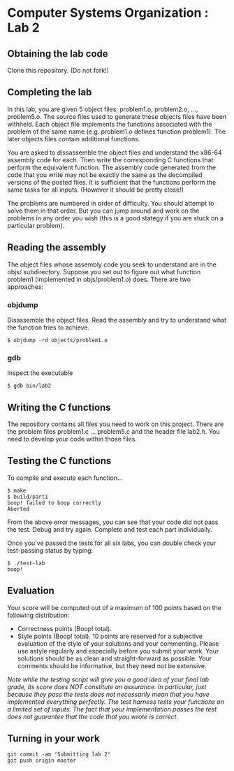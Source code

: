 # Computer Systems Organization : Lab 2

## Obtaining the lab code  

Clone this repository. (Do not fork!)

## Completing the lab

In this lab, you are given 5 object files, problem1.o, problem2.o, ..., problem5.o. The source files used to generate these objects files have been withheld. Each object file implements the functions associated with the problem of the same name (e.g. problem1.o defines function problem1). The later objects files contain additional functions. 

You are asked to dissassemble the object files and understand the x86-64 assembly code for each. Then write the corresponding C functions that perform the equivalent function. The assembly code generated from the code that you write may not be exactly the same as the decompiled versions of the posted files. It is sufficient that the functions perform the same tasks for all inputs. (However it should be pretty close!)

The problems are numbered in order of difficulty. You should attempt to solve them in that order. But you can jump around and work on the problems in any order you wish (this is a good stategy if you are stuck on a particular problem).

## Reading the assembly

The object files whose assembly code you seek to understand are in the objs/ subdirectory. Suppose you set out to figure out what function problem1 (implemented in objs/problem1.o) does. There are two approaches:

### objdump  

Disassemble the object files. Read the assembly and try to understand what the function tries to achieve. 

```
$ objdump -rd objects/problem1.o
```

### gdb  

Inspect the executable 

```
$ gdb bin/lab2
```

## Writing the C functions

The repository contains all files you need to work on this project. There are the problem files
problem1.c ... problem5.c and the header file lab2.h. You need to develop your code within those files.

## Testing the C functions

To compile and execute each function...

```
$ make
$ build/part1
boop! failed to boop correctly  
Aborted
```

From the above error messages, you can see that your code did not pass the test. Debug and try again. Complete and test each part individually. 

Once you've passed the tests for all six labs, you can double check your test-passing status by typing: 

```
$ ./test-lab
boop!
```

## Evaluation
Your score will be computed out of a maximum of 100 points based on the following distribution:

* Correctness points (Boop! total).
* Style points (Boop! total). 10 points are reserved for a subjective evaluation of the style of your solutions and your commenting. Please use astyle regularly and especially before you submit your work. Your solutions should be as clean and straight-forward as possible. Your comments should be informative, but they need not be extensive. 

<i>Note while the testing script will give you a good idea of your final lab grade, its score does NOT constitute an assurance. In particular, just because they pass the tests does not necessarily mean that you have implemented everything perfectly. The test harness tests your functions on a limited set of inputs. The fact that your implementation passes the test does not guarantee that the code that you wrote is correct.</i>

## Turning in your work

```
git commit -am "Submitting lab 2"  
git push origin master
```  

